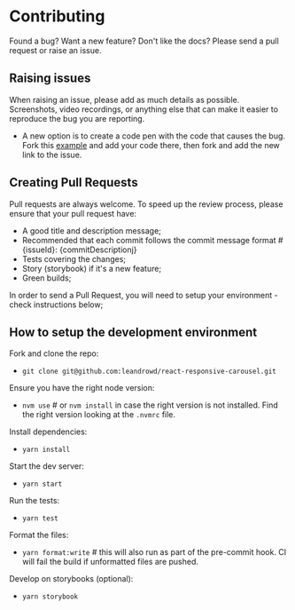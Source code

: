 # Contributing

Found a bug? Want a new feature? Don't like the docs? Please send a pull request or raise an issue. 

## Raising issues
When raising an issue, please add as much details as possible. Screenshots, video recordings, or anything else that can make it easier to reproduce the bug you are reporting.

* A new option is to create a code pen with the code that causes the bug. Fork this [example](https://www.webpackbin.com/bins/-Kxr6IEf5zXSQvGCgKBR) and add your code there, then fork and add the new link to the issue.


## Creating Pull Requests
Pull requests are always welcome. To speed up the review process, please ensure that your pull request have:

- A good title and description message;
- Recommended that each commit follows the commit message format #{issueId}: {commitDescriptionj}
- Tests covering the changes;
- Story (storybook) if it's a new feature;
- Green builds;

In order to send a Pull Request, you will need to setup your environment - check instructions below;

## How to setup the development environment
Fork and clone the repo:
- `git clone git@github.com:leandrowd/react-responsive-carousel.git`

Ensure you have the right node version:
- `nvm use` # or `nvm install` in case the right version is not installed. Find the right version looking at the `.nvmrc` file.

Install dependencies:
- `yarn install`

Start the dev server:
- `yarn start`

Run the tests: 
- `yarn test`

Format the files: 
- `yarn format:write` # this will also run as part of the pre-commit hook. CI will fail the build if unformatted files are pushed.

Develop on storybooks (optional):
- `yarn storybook`
